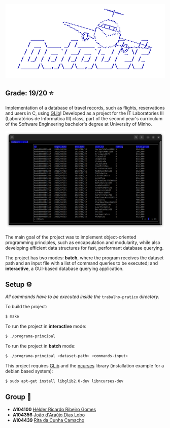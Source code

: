 ![DataJet](.github/assets/datajet.png)

## Grade: 19/20 :star:

Implementation of a database of travel records, such as flights, reservations and users in C, using [GLib](https://docs.gtk.org/glib/)! Developed as a project for the IT Laboratories III (Laboratórios de Informática III) class, part of the second year's curriculum of the Software Engineering bachelor's degree at University of Minho.

![screenshot](.github/assets/screenshot.png)

The main goal of the project was to implement object-oriented programming principles, such as encapsulation and modularity, while also developing efficient data structures for fast, performant database querying.

The project has two modes: **batch**, where the program receives the dataset path and an input file with a list of command queries to be executed; and **interactive**, a GUI-based database querying application.

## Setup  ⚙️

*All commands have to be executed inside the* `trabalho-pratico` *directory.*

To build the project:
```bash
$ make
```
To run the project in **interactive** mode:
```bash
$ ./programa-principal
```

To run the project in **batch** mode:
```bash
$ ./programa-principal <dataset-path> <commands-input>
```

This project requires [GLib](https://docs.gtk.org/glib/) and the [ncurses](https://invisible-island.net/ncurses/) library (installation example for a debian based system):

```bash
$ sudo apt-get install libglib2.0-dev libncurses-dev
```

## Group 👥

- **A104100** [Hélder Ricardo Ribeiro Gomes](https://github.com/helderrrg)
- **A104356** [João d'Araújo Dias Lobo](https://github.com/joaodiaslobo)
- **A104439** [Rita da Cunha Camacho](https://github.com/ritacamacho)
